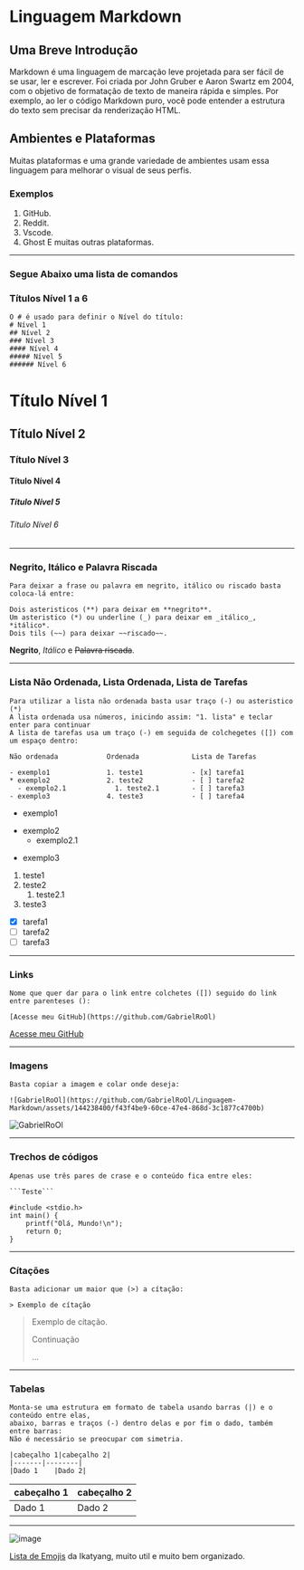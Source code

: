 # Linguagem Markdown
## Uma Breve Introdução
Markdown é uma linguagem de marcação leve projetada para ser fácil de se usar, ler e escrever. Foi criada por John Gruber e Aaron Swartz em 2004, com o objetivo de formatação de texto de maneira rápida e simples.
Por exemplo, ao ler o código Markdown puro, você pode entender a estrutura do texto sem precisar da renderização HTML.
## Ambientes e Plataformas
Muitas plataformas e uma grande variedade de ambientes usam essa linguagem para melhorar o visual de seus perfis.
### Exemplos
1. GitHub.
2. Reddit.
3. Vscode.
4. Ghost
E muitas outras plataformas.

***

### Segue Abaixo uma lista de comandos

### Títulos Nível 1 a 6

```
O # é usado para definir o Nível do título:
# Nível 1
## Nível 2
### Nível 3
#### Nível 4
##### Nível 5
###### Nível 6
 ```

# Título Nível 1
## Título Nível 2
### Título Nível 3
#### Título Nível 4
##### Título Nível 5
###### Título Nível 6

***

### Negrito, Itálico e Palavra Riscada

```
Para deixar a frase ou palavra em negrito, itálico ou riscado basta coloca-lá entre:

Dois asteristicos (**) para deixar em **negrito**.
Um asteristico (*) ou underline (_) para deixar em _itálico_, *itálico*.
Dois tils (~~) para deixar ~~riscado~~.
```

**Negrito**, *Itálico* e ~~Palavra riscada~~.

---

### Lista Não Ordenada, Lista Ordenada, Lista de Tarefas

```
Para utilizar a lista não ordenada basta usar traço (-) ou asteristico (*)
A lista ordenada usa números, inicindo assim: "1. lista" e teclar enter para continuar
A lista de tarefas usa um traço (-) em seguida de colchegetes ([]) com um espaço dentro:

Não ordenada            Ordenada             Lista de Tarefas

- exemplo1              1. teste1            - [x] tarefa1
* exemplo2              2. teste2            - [ ] tarefa2
  - exemplo2.1            1. teste2.1        - [ ] tarefa3
- exemplo3              4. teste3            - [ ] tarefa4
```


- exemplo1    
* exemplo2
  - exemplo2.1
- exemplo3

1. teste1
2. teste2
   1. teste2.1
4. teste3

- [x] tarefa1
- [ ] tarefa2
- [ ] tarefa3

---

### Links

```
Nome que quer dar para o link entre colchetes ([]) seguido do link entre parenteses ():

[Acesse meu GitHub](https://github.com/GabrielRoOl)
```
[Acesse meu GitHub](https://github.com/GabrielRoOl)

---

### Imagens
```
Basta copiar a imagem e colar onde deseja:

![GabrielRoOl](https://github.com/GabrielRoOl/Linguagem-Markdown/assets/144238400/f43f4be9-60ce-47e4-868d-3c1877c4700b)
```

![GabrielRoOl](https://github.com/GabrielRoOl/Linguagem-Markdown/assets/144238400/f43f4be9-60ce-47e4-868d-3c1877c4700b)

---

### Trechos de códigos

```
Apenas use três pares de crase e o conteúdo fica entre eles:

```Teste```
```

```
#include <stdio.h>
int main() {
    printf("Olá, Mundo!\n");
    return 0;
}
```

---

### Cítações

```
Basta adicionar um maior que (>) a cítação:

> Exemplo de cítação
```

> Exemplo de cítação.
> 
> Continuação
> 
> ...

---

### Tabelas

```
Monta-se uma estrutura em formato de tabela usando barras (|) e o conteúdo entre elas,
abaixo, barras e traços (-) dentro delas e por fim o dado, também entre barras:
Não é necessário se preocupar com simetria.

|cabeçalho 1|cabeçalho 2|
|-------|--------|
|Dado 1    |Dado 2|

```

|cabeçalho 1|cabeçalho 2|
|-----------|-----------|
|Dado 1    |Dado 2|

---

![image](https://github.com/GabrielRoOl/Linguagem-Markdown/assets/144238400/d946ab05-e03e-4726-be8b-55c4128e2c50)

[Lista de Emojis](https://github.com/ikatyang/emoji-cheat-sheet?tab=readme-ov-file#person) da Ikatyang, muito util e muito bem organizado.
